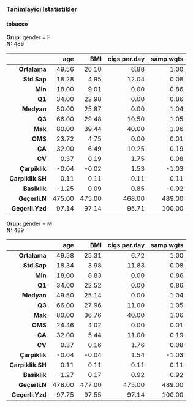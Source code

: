 ### Tanimlayici Istatistikler  
#### tobacco  
**Grup:** gender = F  
**N:** 489  

|           &nbsp; |    age |    BMI | cigs.per.day | samp.wgts |
|-----------------:|-------:|-------:|-------------:|----------:|
|     **Ortalama** |  49.56 |  26.10 |         6.88 |      1.00 |
|      **Std.Sap** |  18.28 |   4.95 |        12.04 |      0.08 |
|          **Min** |  18.00 |   9.01 |         0.00 |      0.86 |
|           **Q1** |  34.00 |  22.98 |         0.00 |      0.86 |
|       **Medyan** |  50.00 |  25.87 |         0.00 |      1.04 |
|           **Q3** |  66.00 |  29.48 |        10.50 |      1.05 |
|          **Mak** |  80.00 |  39.44 |        40.00 |      1.06 |
|          **OMS** |  23.72 |   4.75 |         0.00 |      0.01 |
|           **ÇA** |  32.00 |   6.49 |        10.25 |      0.19 |
|           **CV** |   0.37 |   0.19 |         1.75 |      0.08 |
|    **Çarpiklik** |  -0.04 |  -0.02 |         1.53 |     -1.03 |
| **Çarpiklik.SH** |   0.11 |   0.11 |         0.11 |      0.11 |
|     **Basiklik** |  -1.25 |   0.09 |         0.85 |     -0.92 |
|    **Geçerli.N** | 475.00 | 475.00 |       468.00 |    489.00 |
|  **Geçerli.Yzd** |  97.14 |  97.14 |        95.71 |    100.00 |

**Grup:** gender = M  
**N:** 489  

|           &nbsp; |    age |    BMI | cigs.per.day | samp.wgts |
|-----------------:|-------:|-------:|-------------:|----------:|
|     **Ortalama** |  49.58 |  25.31 |         6.72 |      1.00 |
|      **Std.Sap** |  18.34 |   3.98 |        11.83 |      0.08 |
|          **Min** |  18.00 |   8.83 |         0.00 |      0.86 |
|           **Q1** |  34.00 |  22.52 |         0.00 |      0.86 |
|       **Medyan** |  49.50 |  25.14 |         0.00 |      1.04 |
|           **Q3** |  66.00 |  27.96 |        11.00 |      1.05 |
|          **Mak** |  80.00 |  36.76 |        40.00 |      1.06 |
|          **OMS** |  24.46 |   4.02 |         0.00 |      0.01 |
|           **ÇA** |  32.00 |   5.44 |        11.00 |      0.19 |
|           **CV** |   0.37 |   0.16 |         1.76 |      0.08 |
|    **Çarpiklik** |  -0.04 |  -0.04 |         1.54 |     -1.03 |
| **Çarpiklik.SH** |   0.11 |   0.11 |         0.11 |      0.11 |
|     **Basiklik** |  -1.27 |   0.17 |         0.92 |     -0.92 |
|    **Geçerli.N** | 478.00 | 477.00 |       475.00 |    489.00 |
|  **Geçerli.Yzd** |  97.75 |  97.55 |        97.14 |    100.00 |

